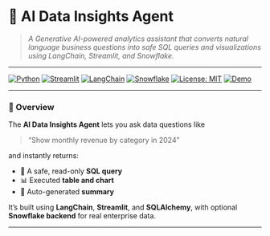 # 🧠 AI Data Insights Agent  
> *A Generative AI-powered analytics assistant that converts natural language business questions into safe SQL queries and visualizations using LangChain, Streamlit, and Snowflake.*

---

[![Python](https://img.shields.io/badge/Python-3.11-blue?logo=python)](https://www.python.org/)
[![Streamlit](https://img.shields.io/badge/Built%20with-Streamlit-ff4b4b?logo=streamlit)](https://streamlit.io/)
[![LangChain](https://img.shields.io/badge/Powered%20by-LangChain-00b300?logo=chainlink)](https://www.langchain.com/)
[![Snowflake](https://img.shields.io/badge/Snowflake-Ready-29b5e8?logo=snowflake)](https://www.snowflake.com/)
[![License: MIT](https://img.shields.io/badge/License-MIT-yellow.svg)](LICENSE)
[![Demo](https://img.shields.io/badge/🎬-Watch%20Demo-lightgrey)](#-demo)

---

### 🌟 Overview
The **AI Data Insights Agent** lets you ask data questions like  
> “Show monthly revenue by category in 2024”  

and instantly returns:
- 🧩 A safe, read-only **SQL query**  
- 📊 Executed **table and chart**  
- 🧠 Auto-generated **summary**  

It’s built using **LangChain**, **Streamlit**, and **SQLAlchemy**, with optional **Snowflake backend** for real enterprise data.

---

